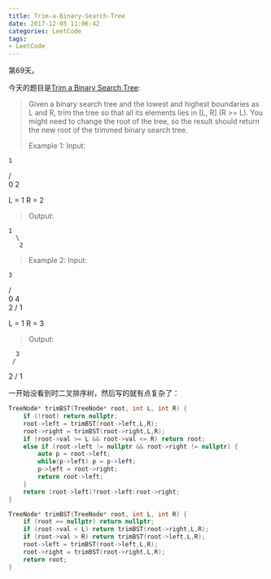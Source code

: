 ```yaml
---
title: Trim-a-Binary-Search-Tree
date: 2017-12-05 11:06:42
categories: LeetCode
tags:
- LeetCode
---
```


第69天。

今天的题目是[Trim a Binary Search Tree](https://leetcode.com/problems/trim-a-binary-search-tree/description/):

> Given a binary search tree and the lowest and highest boundaries as L and R, trim the tree so that all its elements lies in [L, R] (R >= L). You might need to change the root of the tree, so the result should return the new root of the trimmed binary search tree.
>
> Example 1:
> Input:

    1
   / \
  0   2

  L = 1
  R = 2

> Output:

    1
      \
       2

> Example 2:
> Input:

    3
   / \
  0   4
   \
    2
   /
  1

  L = 1
  R = 3

> Output:

      3
     /
   2
  /
 1

一开始没看到时二叉排序树，然后写的就有点复杂了：

```c++
TreeNode* trimBST(TreeNode* root, int L, int R) {
    if (!root) return nullptr;
    root->left = trimBST(root->left,L,R);
    root->right = trimBST(root->right,L,R);
    if (root->val >= L && root->val <= R) return root;
    else if (root->left != nullptr && root->right != nullptr) {
        auto p = root->left;
        while(p->left) p = p->left;
        p->left = root->right;
        return root->left;
    }
    return (root->left)?root->left:root->right;
}
```

```c++
TreeNode* trimBST(TreeNode* root, int L, int R) {
    if (root == nullptr) return nullptr;
    if (root->val < L) return trimBST(root->right,L,R);
    if (root->val > R) return trimBST(root->left,L,R);
    root->left = trimBST(root->left,L,R);
    root->right = trimBST(root->right,L,R);
    return root;
}
```